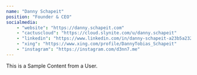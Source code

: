 ```yaml
---
name: "Danny Schapeit"
position: "Founder & CEO"
socialmedia:
    - "website": "https://danny.schapeit.com"
    - "cactuscloud": "https://cloud.slynite.com/u/danny.schapeit"
    - "linkedin": "https://www.linkedin.com/in/danny-schapeit-a23b5a232/"
    - "xing": "https://www.xing.com/profile/DannyTobias_Schapeit"
    - "instagram": "https://instagram.com/d3nn7.me"
---
```

This is a Sample Content from a User.